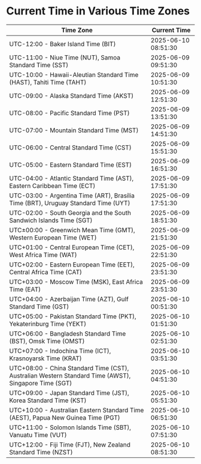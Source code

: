 # Current Time in Various Time Zones

| Time Zone | Current Time |
|-----------|--------------|
| UTC-12:00 - Baker Island Time (BIT) | 2025-06-10 08:51:30 |
| UTC-11:00 - Niue Time (NUT), Samoa Standard Time (SST) | 2025-06-09 09:51:30 |
| UTC-10:00 - Hawaii-Aleutian Standard Time (HAST), Tahiti Time (TAHT) | 2025-06-09 10:51:30 |
| UTC-09:00 - Alaska Standard Time (AKST) | 2025-06-09 12:51:30 |
| UTC-08:00 - Pacific Standard Time (PST) | 2025-06-09 13:51:30 |
| UTC-07:00 - Mountain Standard Time (MST) | 2025-06-09 14:51:30 |
| UTC-06:00 - Central Standard Time (CST) | 2025-06-09 15:51:30 |
| UTC-05:00 - Eastern Standard Time (EST) | 2025-06-09 16:51:30 |
| UTC-04:00 - Atlantic Standard Time (AST), Eastern Caribbean Time (ECT) | 2025-06-09 17:51:30 |
| UTC-03:00 - Argentina Time (ART), Brasília Time (BRT), Uruguay Standard Time (UYT) | 2025-06-09 17:51:30 |
| UTC-02:00 - South Georgia and the South Sandwich Islands Time (SGT) | 2025-06-09 18:51:30 |
| UTC±00:00 - Greenwich Mean Time (GMT), Western European Time (WET) | 2025-06-09 21:51:30 |
| UTC+01:00 - Central European Time (CET), West Africa Time (WAT) | 2025-06-09 22:51:30 |
| UTC+02:00 - Eastern European Time (EET), Central Africa Time (CAT) | 2025-06-09 23:51:30 |
| UTC+03:00 - Moscow Time (MSK), East Africa Time (EAT) | 2025-06-09 23:51:30 |
| UTC+04:00 - Azerbaijan Time (AZT), Gulf Standard Time (GST) | 2025-06-10 00:51:30 |
| UTC+05:00 - Pakistan Standard Time (PKT), Yekaterinburg Time (YEKT) | 2025-06-10 01:51:30 |
| UTC+06:00 - Bangladesh Standard Time (BST), Omsk Time (OMST) | 2025-06-10 02:51:30 |
| UTC+07:00 - Indochina Time (ICT), Krasnoyarsk Time (KRAT) | 2025-06-10 03:51:30 |
| UTC+08:00 - China Standard Time (CST), Australian Western Standard Time (AWST), Singapore Time (SGT) | 2025-06-10 04:51:30 |
| UTC+09:00 - Japan Standard Time (JST), Korea Standard Time (KST) | 2025-06-10 05:51:30 |
| UTC+10:00 - Australian Eastern Standard Time (AEST), Papua New Guinea Time (PGT) | 2025-06-10 06:51:30 |
| UTC+11:00 - Solomon Islands Time (SBT), Vanuatu Time (VUT) | 2025-06-10 07:51:30 |
| UTC+12:00 - Fiji Time (FJT), New Zealand Standard Time (NZST) | 2025-06-10 08:51:30 |

